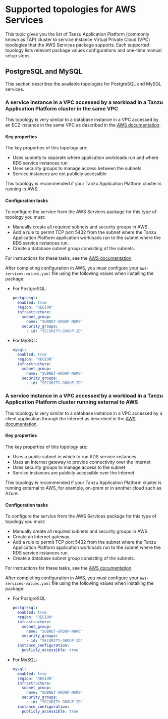 # Supported topologies for AWS Services

This topic gives you the list of Tanzu Application Platform (commonly known as TAP) cluster to
service instance Virtual Private Cloud (VPC) topologies that the AWS Services package supports.
Each supported topology lists relevant package values configurations and one-time manual setup steps.

## <a id="postgresql-mysql"></a> PostgreSQL and MySQL

This section describes the available topologies for PostgreSQL and MySQL services.

### <a id="same-vpc"></a> A service instance in a VPC accessed by a workload in a Tanzu Application Platform cluster in the same VPC

This topology is very similar to a database instance in a VPC accessed by an EC2 instance in the same
VPC as described in the
[AWS documentation](https://docs.aws.amazon.com/AmazonRDS/latest/UserGuide/USER_VPC.Scenarios.html#USER_VPC.Scenario1).

#### <a id="same-vpc-properties"></a> Key properties

The key properties of this topology are:

- Uses subnets to separate where application workloads run and where RDS service instances run
- Uses security groups to manage access between the subnets
- Service instances are not publicly accessible

<!-- Maybe add a diagram? -->

This topology is recommended if your Tanzu Application Platform cluster is running in AWS.

#### <a id="same-vpc-config"></a> Configuration tasks

To configure the service from the AWS Services package for this type of topology you must:

- Manually create all required subnets and security groups in AWS.
- Add a rule to permit TCP port 5432 from the subnet where the Tanzu Application Platform application
workloads run to the subnet where the RDS service instances run.
- Create a database subnet group consisting of the subnets.

For instructions for these tasks, see the
[AWS documentation](https://docs.aws.amazon.com/AmazonRDS/latest/UserGuide/USER_VPC.Scenarios.html#USER_VPC.Scenario1).

After completing configuration in AWS, you must configure your `aws-services-values.yaml` file using
the following values when installing the package:

- For PostgreSQL:

    ```yaml
    postgresql:
      enabled: true
      region: "REGION"
      infrastructure:
        subnet_group:
          name: "SUBNET-GROUP-NAME"
        security_groups:
          - id: "SECURITY-GROUP-ID"
    ```

- For MySQL:

    ```yaml
    mysql:
      enabled: true
      region: "REGION"
      infrastructure:
        subnet_group:
          name: "SUBNET-GROUP-NAME"
        security_groups:
          - id: "SECURITY-GROUP-ID"
    ```

### <a id="external"></a> A service instance in a VPC accessed by a workload in a Tanzu Application Platform cluster running external to AWS

This topology is very similar to a database instance in a VPC accessed by a client application through
the Internet as described in the [AWS documentation](https://docs.aws.amazon.com/AmazonRDS/latest/UserGuide/USER_VPC.Scenarios.html#USER_VPC.Scenario4).

#### <a id="same-vpc-properties"></a> Key properties

The key properties of this topology are:

- Uses a public subnet in which to run RDS service instances
- Uses an Internet gateway to provide connectivity over the Internet
- Uses security groups to manage access to the subnet
- Service instances are publicly accessible over the Internet

<!-- Maybe add a diagram? -->

This topology is recommended if your Tanzu Application Platform cluster is running external to AWS,
for example, on-prem or in another cloud such as Azure.

#### <a id="same-vpc-config"></a> Configuration tasks

To configure the service from the AWS Services package for this type of topology you must:

- Manually create all required subnets and security groups in AWS.
- Create an Internet gateway.
- Add a rule to permit TCP port 5432 from the subnet where the Tanzu Application Platform application
workloads run to the subnet where the RDS service instances run.
- Create a database subnet group consisting of the subnets.

For instructions for these tasks, see the
[AWS documentation](https://docs.aws.amazon.com/AmazonRDS/latest/UserGuide/USER_VPC.Scenarios.html#USER_VPC.Scenario4).

After completing configuration in AWS, you must configure your `aws-services-values.yaml` file using
the following values when installing the package:

- For PostgreSQL:

    ```yaml
    postgresql:
      enabled: true
      region: "REGION"
      infrastructure:
        subnet_group:
          name: "SUBNET-GROUP-NAME"
        security_groups:
          - id: "SECURITY-GROUP-ID"
      instance_configuration:
        publicly_accessible: true
    ```

- For MySQL:

    ```yaml
    mysql:
      enabled: true
      region: "REGION"
      infrastructure:
        subnet_group:
          name: "SUBNET-GROUP-NAME"
        security_groups:
          - id: "SECURITY-GROUP-ID"
      instance_configuration:
        publicly_accessible: true
    ```
